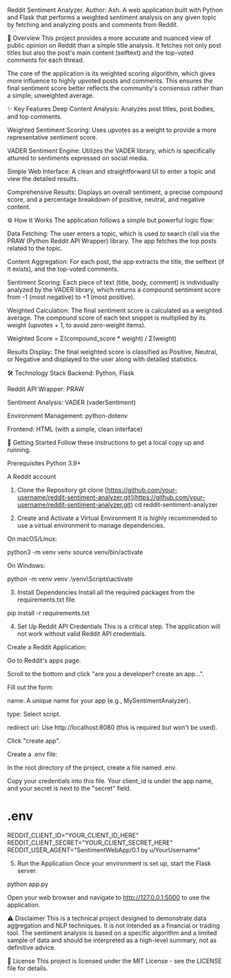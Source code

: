 Reddit Sentiment Analyzer.
Author: Ash.
A web application built with Python and Flask that performs a weighted sentiment analysis on any given topic by fetching and analyzing posts and comments from Reddit.

📝 Overview
This project provides a more accurate and nuanced view of public opinion on Reddit than a simple title analysis. It fetches not only post titles but also the post's main content (selftext) and the top-voted comments for each thread.

The core of the application is its weighted scoring algorithm, which gives more influence to highly upvoted posts and comments. This ensures the final sentiment score better reflects the community's consensus rather than a simple, unweighted average.

✨ Key Features
Deep Content Analysis: Analyzes post titles, post bodies, and top comments.

Weighted Sentiment Scoring: Uses upvotes as a weight to provide a more representative sentiment score.

VADER Sentiment Engine: Utilizes the VADER library, which is specifically attuned to sentiments expressed on social media.

Simple Web Interface: A clean and straightforward UI to enter a topic and view the detailed results.

Comprehensive Results: Displays an overall sentiment, a precise compound score, and a percentage breakdown of positive, neutral, and negative content.

⚙️ How It Works
The application follows a simple but powerful logic flow:

Data Fetching: The user enters a topic, which is used to search r/all via the PRAW (Python Reddit API Wrapper) library. The app fetches the top posts related to the topic.

Content Aggregation: For each post, the app extracts the title, the selftext (if it exists), and the top-voted comments.

Sentiment Scoring: Each piece of text (title, body, comment) is individually analyzed by the VADER library, which returns a compound sentiment score from -1 (most negative) to +1 (most positive).

Weighted Calculation: The final sentiment score is calculated as a weighted average. The compound score of each text snippet is multiplied by its weight (upvotes + 1, to avoid zero-weight items).

Weighted Score = Σ(compound_score * weight) / Σ(weight)

Results Display: The final weighted score is classified as Positive, Neutral, or Negative and displayed to the user along with detailed statistics.

🛠️ Technology Stack
Backend: Python, Flask

Reddit API Wrapper: PRAW

Sentiment Analysis: VADER (vaderSentiment)

Environment Management: python-dotenv

Frontend: HTML (with a simple, clean interface)

🚀 Getting Started
Follow these instructions to get a local copy up and running.

Prerequisites
Python 3.9+

A Reddit account

1. Clone the Repository
git clone [https://github.com/your-username/reddit-sentiment-analyzer.git](https://github.com/your-username/reddit-sentiment-analyzer.git)
cd reddit-sentiment-analyzer

2. Create and Activate a Virtual Environment
It is highly recommended to use a virtual environment to manage dependencies.

On macOS/Linux:

python3 -m venv venv
source venv/bin/activate

On Windows:

python -m venv venv
.\venv\Scripts\activate

3. Install Dependencies
Install all the required packages from the requirements.txt file.

pip install -r requirements.txt

4. Set Up Reddit API Credentials
This is a critical step. The application will not work without valid Reddit API credentials.

Create a Reddit Application:

Go to Reddit's apps page.

Scroll to the bottom and click "are you a developer? create an app...".

Fill out the form:

name: A unique name for your app (e.g., MySentimentAnalyzer).

type: Select script.

redirect uri: Use http://localhost:8080 (this is required but won't be used).

Click "create app".

Create a .env file:

In the root directory of the project, create a file named .env.

Copy your credentials into this file. Your client_id is under the app name, and your secret is next to the "secret" field.

# .env
REDDIT_CLIENT_ID="YOUR_CLIENT_ID_HERE"
REDDIT_CLIENT_SECRET="YOUR_CLIENT_SECRET_HERE"
REDDIT_USER_AGENT="SentimentWebApp/0.1 by u/YourUsername"

5. Run the Application
Once your environment is set up, start the Flask server.

python app.py

Open your web browser and navigate to http://127.0.0.1:5000 to use the application.

⚠️ Disclaimer
This is a technical project designed to demonstrate data aggregation and NLP techniques. It is not intended as a financial or trading tool. The sentiment analysis is based on a specific algorithm and a limited sample of data and should be interpreted as a high-level summary, not as definitive advice.

📄 License
This project is licensed under the MIT License - see the LICENSE file for details.